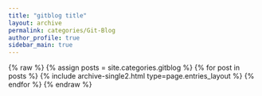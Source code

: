```yaml
---
title: "gitblog title"
layout: archive
permalink: categories/Git-Blog
author_profile: true
sidebar_main: true
---
```


{% raw %}
{% assign posts = site.categories.gitblog %}
{% for post in posts %} {% include archive-single2.html type=page.entries_layout %} {% endfor %}
{% endraw %}